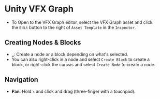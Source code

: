 # Unity VFX Graph

- To Open to the VFX Graph editor, select the VFX Graph asset and click the `Edit` button to the right of `Asset Template` in the `Inspector`.

## Creating Nodes & Blocks

- `␣`: Create a node or a block depending on what's selected.
- You can also right-click in a node and select `Create Block` to create a block, or right-click the canvas and select `Create Node` to create a node.

## Navigation

- **Pan**: Hold `⌥` and click and drag (three-finger with a touchpad).

